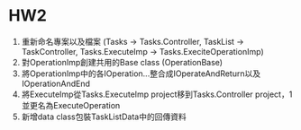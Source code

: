 HW2
========
1. 重新命名專案以及檔案 (Tasks -> Tasks.Controller, TaskList -> TaskController, Tasks.ExecuteImp -> Tasks.ExeciteOperationImp)
2. 對OperationImp創建共用的Base class (OperationBase)
3. 將OperationImp中的各IOperation...整合成IOperateAndReturn以及IOperationAndEnd
4. 將ExecuteImp從Tasks.ExecuteImp project移到Tasks.Controller project，1並更名為ExecuteOperation
5. 新增data class包裝TaskListData中的回傳資料